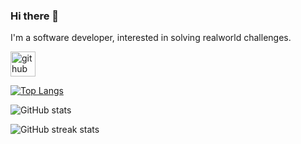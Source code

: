 ### Hi there 👋

I'm a software developer, interested in solving realworld challenges.


[<img src='https://cdn.jsdelivr.net/npm/simple-icons@3.0.1/icons/github.svg' alt='github' height='40'>](https://github.com/saeedrila)  

[![Top Langs](https://github-readme-stats.vercel.app/api/top-langs/?username=saeedrila)](https://github.com/anuraghazra/github-readme-stats)

![GitHub stats](https://github-readme-stats.vercel.app/api?username=saeedrila&show_icons=true&count_private=true)  

![GitHub streak stats](https://streak-stats.demolab.com/?user=saeedrila)  
